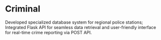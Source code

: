 # Criminal
Developed specialized database system for regional police stations; Integrated Flask API for seamless data retrieval and user-friendly interface for real-time crime reporting via POST API.
